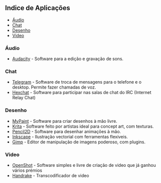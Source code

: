 ## Indice de Aplicações

- [Áudio](#áudio)
- [Chat](#chat)
- [Desenho](#desenho)
- [Video](#video)


### Áudio
- [Audacity](https://www.audacityteam.org/) - Software para a edição e gravação de sons.

### Chat
- [Telegram](https://telegram.org/) - Software de troca de mensagens para o telefone e o desktop. Permite fazer chamadas de voz.
- [Hexchat](https://hexchat.github.io/) - Software para participar nas salas de chat do IRC (Internet Relay Chat)

### Desenho
- [MyPaint](http://mypaint.org/) - Software para criar desenhos à mão livre.
- [Krita](https://krita.org) - Software feito por artistas ideal para concept art, com texturas.
- [Pencil2D](https://www.pencil2d.org/) - Software para desenhar animações à mão.
- [Inkscape](https://inkscape.org/) - Ilustração vectorial com ferramentas flexiveis.
- [Gimp](https://www.gimp.org/) - Editor de manipulação de imagens poderoso, com plugins.

### Video
- [OpenShot](https://www.openshot.org/) - Software simples e livre de criação de video que já ganhou vários prémios
- [Handrake](https://handbrake.fr/) - Transcodificador de video
 


